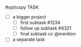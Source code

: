 
#opticspy TASK
- [ ] a bigger project
  - [ ] first subtask #1234
  - [ ] follow up subtask #4321
  - [ ] final subtask cc @mention
- [ ] a separate task 